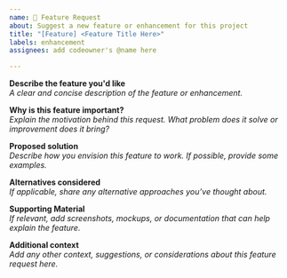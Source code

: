 ```yaml
---
name: 🚀 Feature Request
about: Suggest a new feature or enhancement for this project  
title: "[Feature] <Feature Title Here>"
labels: enhancement
assignees: add codeowner's @name here 

---
```


**Describe the feature you'd like**  
*A clear and concise description of the feature or enhancement.*

**Why is this feature important?**  
*Explain the motivation behind this request. What problem does it solve or improvement does it bring?*

**Proposed solution**  
*Describe how you envision this feature to work. If possible, provide some examples.*

**Alternatives considered**  
*If applicable, share any alternative approaches you’ve thought about.*

**Supporting Material**  
*If relevant, add screenshots, mockups, or documentation that can help explain the feature.*

**Additional context**  
*Add any other context, suggestions, or considerations about this feature request here.*
